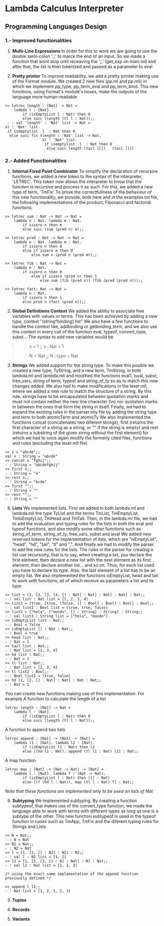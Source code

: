 # Lambda Calculus Interpreter
## Programming Languages Design

### 1.- Improved functionalities
1. __Multi-Line Expressions__
In order for this to work we are going to use the double semi-colon ';;' to marck the end of an input.
So we made a function that wont stop until receaving the ';;' (get_exp on main.ml) and after that, the list is then tokenized and passed as a parameter to eval


2. __Pretty printer__
To improve readability, we add a pretty printer making use of the Format module.
We created 2 new files (pp.ml and pp.mli) in which we implement pp_type, pp_term_eval and pp_term_bind. This new functions, using Format's module's boxes, make the outputs of the language more human-readable
```
>> letrec length : [Nat] -> Nat =
	lambda l : [Nat].
		if (isEmptyList l : Nat) then 0
		else succ (length (tl l : Nat));;
 - : val 'length' : 'Nat' list -> Nat = 
λl : 'Nat' list. 
 if isemptylist  l  : Nat then 0 
  else succ fix λlength : 'Nat' list -> Nat. 
                 λl : 'Nat' list. 
                  if isemptylist  l  : Nat then 0 
                   else succ length (tail [l])   (tail [l]) 
```

### 2.- Added Functionalities
1. __Internal Fixed Point Combinator__
To simplify the declaration of recursive functions, we added a new token to the syntax of the interpreter, 'LETREC'. This token now allows the interpreter to know that the function is recursive and process it as such.
For this, we added a new type of term, 'TmFix'
To prove the correctfullness of the behaviour of this new functionality, we provide, both here and in the examples.txt file, the following implementations of the product, Fibonacci and factorial functions:
```
>> letrec sum : Nat -> Nat -> Nat = 
	lambda n : Nat. lambda m : Nat.
		if iszero n then m
		else succ (sum (pred n) m);;

>> letrec prod : Nat -> Nat -> Nat =
	lambda n : Nat. lambda m : Nat.
		if iszero n then 0
		else if iszero m then 0
			else sum n (prod n (pred m));;

>> letrec fib : Nat -> Nat = 
	lambda n : Nat. 
		if iszero n then 0 
			else if iszero (pred n) then 1 
				else sum (fib (pred n)) (fib (pred (pred n)));;

>> letrec fact: Nat -> Nat =
    lambda n : Nat. 
    	if iszero n then 1 
    	else prod n (fact (pred n));;
```


2. __Global Definitions Context__
We added the ability to associate free variables with values or terms.
This has been achieved by adding a new type, context "(string*binding) list" 
We also have a few functions to handle the context like, addbinding or getbinding_term, and we also use this context in every call of the function eval, typeof, convert_type, subst...
The syntax to add new variables would be

>> x = 1 ;;
x : Nat = 1 

>> N = Nat ;;
N : type = Nat




3. __Strings__
We added support for the string type.
To make this posible we created a new type, TyString, and a new term, TmString, in both lambda.ml and lambda.mli and modified the functions eval1, isval, subst, free_vars, string of term, typeof and string_of_ty so as to match this new changes added.
We also had to make modifications in the lexer.mll, where we added a new rule to match the structure of a string. By this rule, strings have to be encapsulated between quotation marks and must not contain neither the new line character (\n) nor quotation marks in between the ones that form the string in itself.
Finally, we had to expand the existing rules in the parser.mly file by adding the string type and term to both atomicTerm and atomicTy
We also implemented the functions concat (concatenates two diferent strings), first (returns the first character of a string as a string, or "" if the string is empty) and rest (returns a substring of the given string without the first element) for which we had to once again modify the formerly cited files, functions and rules (excluding the lexer.mll file)
```
>> x = "abcde";;
val x : String = "abcde"
>> concat x "fghij";;
- : String = "abcdefghij"
>> first x;;
- : String = "a"
>> rest x;;
- : String = "bcde"
>> first "";;
- : String = ""
>> rest "";;
- : String = ""
```

8. __Lists__
We implemented lists.
First we added in both lambda.ml and lambda.mli the type TyList and the terms TmList, TmEmptyList, TmIsEmptyList, TmHead and TmTail.
Then, in the lambda.ml file, we had to add the evaluation and typing rules for the lists in both the eval and typeof functions, and also modify some other functions such as string_of_term, string_of_ty, free_vars, subst and isval
We added new reserved tokens for the implementation of lists, which are "isEmptyList", "head", "hd", "tail", "tl" and ",".
And finally we had to modify the parser to add the new rules for the lists.
The rules in the parser for creating a list use recursivity, that is to say, when creating a list, you declare the first element, then declare a new list with the next element as its first element, then declare another list... and so on. Thus, for each list used you have to declare its type. Also, the last element of a list has to be an empty list.
We also implemented the functions isEmptyList, head and tail to work with functions, all of which receive as parameters a list and its type
```
>> list = [1, [2, [3, [4, [] : Nat] : Nat] : Nat] : Nat] : Nat;;
- : val list : Nat list = [1, 2, 3, 4]
>> list2 = [true, [true, [false, [] : Bool] : Bool] : Bool] : Bool;;
- : val list2 : Bool list = [true, true, false]
>> list3 = ["hola", ["mundo", [] : String] : String] : String;;
- : val list3 : String list = ["hola", "mundo"]
>> isEmptyList list : Nat;;
- : Bool = false
>> isEmptyList [] : Nat : Nat;;
- : Bool = true
>> head list : Nat;;
- : Nat = 1
>> tail list : Nat;;
- : Nat list = [2, 3, 4]
>> hd list : Nat;;
- : Nat = 1
>> tl list : Nat;;
- : Nat list = [2, 3, 4]
>> tl list2 : Bool;;
- : Bool list2 = [true, false]
>> hd [1, [2, [] : Nat] : Nat] : Nat : Nat;;
- : Nat = 1
```
You can create new functions making use of this implementation. For example
A function to calculate the length of a list
```
letrec length : [Nat] -> Nat =
	lambda l : [Nat].
		if (isEmptyList l : Nat) then 0
		else succ (length (tl l : Nat));;
```
A function to append two lists
```
letrec append : [Nat] -> [Nat] -> [Nat] = 
	lambda l1 : [Nat]. lambda l2 : [Nat].
		if (isEmptyList l1 : Nat) then l2
		else [(hd l1 : Nat), append (tl l1 : Nat) l2] : Nat;;
```
A map function
```
letrec map : [Nat] -> (Nat -> Nat) -> [Nat] = 
	lambda l : [Nat]. lambda f : (Nat -> Nat).
		if (isEmptyList l : Nat) then ([] : Nat)
		else [(f (hd l : Nat)), map (tl l : Nat) f] : Nat;;
```
*Note that these functions are implemented only to be used on lists of Nat*

9. __Subtyping__
We implemented subtyping.
By creating a function subtypeof, that makes use of the convert_type function, we made the language able to work with terms with different types as long as one is a subtype of the other.
This new function subtypeof is used in the typeof function in cases such as TmApp, TmFix and the diferent typing rules for Strings and Lists
```
>> N = Nat;;
- : N = Nat
>> N2 = Nat;;
- : N2 = Nat
>> l = [1, [2, [] : N2] : N2] : N2;;  
- : val l : N2 list = [1, 2]
>> l2 = [1, [2, [3, [] : N] : Nat] : N] : Nat;;
- : val l2 : Nat list = [1, 2, 3]

/* using the exact same implementation of the append function previously defined */

>> append l l2;;
- : Nat list = [1, 2, 1, 2, 3]
```







3. __Tuples__



3. __Records__




3. __Variants__